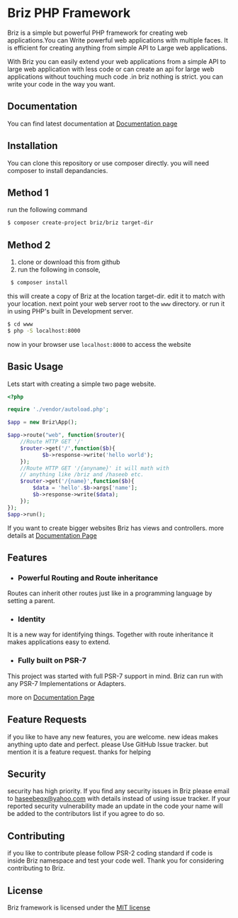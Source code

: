 # Briz  PHP Framework

Briz is a simple but powerful PHP framework for creating web applications.You can Write powerful web applications with multiple faces. It is efficient for creating anything from simple API to Large web applications.

With Briz you can easily extend your web applications  from a simple API to large web application with less code or can create an api for large web applications without touching much code .in briz nothing is strict. you can write your code in the way you want.

## Documentation

You can find latest documentation at [Documentation page](http://briz.readthedocs.org)

## Installation

You can clone this repository or use composer directly. you will need composer to install depandancies.

Method 1
--------

run the following command

```bash
$ composer create-project briz/briz target-dir
```

Method 2
-------

 1. clone or download this from github
 2. run the following in console,
 
```bash
 $ composer install
```

this will create a copy of Briz at the location target-dir. edit it to match with your location.
next point your web server root to the `www` directory.
or run it in using PHP's built in Development server.
```bash
$ cd www
$ php -S localhost:8000
```
now in your browser use `localhost:8000` to access the website

## Basic Usage

Lets start with creating a simple two page website.

```php
<?php

require './vendor/autoload.php';

$app = new Briz\App();

$app->route("web", function($router){
	//Route HTTP GET '/'
    $router->get('/',function($b){
		   $b->response->write('hello world');
    });
    //Route HTTP GET '/{anyname}' it will math with
    // anything like /briz and /haseeb etc.
    $router->get('/{name}',function($b){
    	$data = 'hello'.$b->args['name'];
    	$b->response->write($data);
    });
});
$app->run();
```

If you want to create bigger websites Briz has views and controllers. more details at [Documentation Page](http://briz.readthedocs.org)

## Features

- ### Powerful Routing and Route inheritance
Routes can inherit other routes just like in a programming language by setting a parent.

- ### Identity
It is a new way for identifying things. Together with route inheritance it makes applications easy to extend.

- ### Fully built on PSR-7
This project was started with full PSR-7 support in mind. Briz can run with any PSR-7 Implementations or Adapters.

more on [Documentation Page](http://briz.readthedocs.org)

## Feature Requests

if you like to have any new features, you are welcome. new ideas makes anything upto date and perfect. please Use GitHub Issue tracker. but mention it is a feature request. thanks for helping

## Security

security has high priority. If you find any security issues in Briz  please email to haseebeqx@yahoo.com with details instead of using issue tracker.
If your reported security vulnerability made an update in the code your name  will be added to the contributors list if you agree to do so.

## Contributing

if you like to contribute please follow PSR-2 coding standard if code is inside Briz namespace and test your code well. 
Thank you for considering contributing to Briz.

## License

Briz framework is licensed under the [MIT license](LICENCE)
